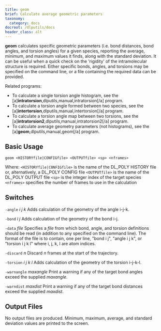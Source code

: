 ```yaml
---
title: geom
brief: Calculate average geometric parameters
taxonomy:
  category: docs
docroot: /dlputils/docs
header_class: alt
---
```


**geom** calculates specific geometric parameters (i.e. bond distances, bond angles, and torsion angles) for a given species, reporting the average, minimum, and maximum values it finds, along with the standard deviation. It can be useful when a quick check on the 'rigidity' of the intramolecular structure is required. Either specific bonds, angles, and torsions may be specified on the command line, or a file containing the required data can be provided.

Related programs:
+ To calculate a single torsion angle histogram, see the [a]**intratorsion**,dlputils,manual,intratorsion[/a] program.
+ To calculate a torsion angle formed between two species, see the [a]**intertorsion**,dlputils,manual,intertorsion[/a] program.
+ To calculate a torsion angle map between two torsions, see the [a]**intratorsion2**,dlputils,manual,intratorsion2[/a] program.
+ To calculate average geometry parameters (not histograms), see the [a]**geom**,dlputils,manual,geom[/a] program.

## Basic Usage

```
geom <HISTORYfile|CONFIGfile> <OUTPUTfile> <sp> <nframes>
```

Where:
`<HISTORYfile|CONFIGfile>` is the name of the DL_POLY HISTORY file or, alternatively, a DL_POLY CONFIG file
`<OUTPUTfile>` is the name of the DL_POLY OUTPUT file
`<sp>` is the integer index of the target species
`<nframes>` specifies the number of frames to use in the calculation

## Switches

`-angle` _i_ _j_ _k_
Adds calculation of the geometry of the angle i-j-k.

`-bond` _i_ _j_
Adds calculation of the geometry of the bond i-j.

`-data` _file_
Specifies a _file_ from which bond, angle, and torsion definitions should be read (in addition to any specified on the command line). The format of the file is to contain, one per line, "bond i j", "angle i j k", or "torsion i j k l" where i, j, k, l are atom indices.

`-discard` _n_
Discard _n_ frames at the start of the trajectory.

`-torsion` _i_ _j_ _k_ _l_
Adds calculation of the geometry of the torsion i-j-k-l.

`-warnangle` _maxangle_
Print a warning if any of the target bond angles exceed the supplied _maxangle_.

`-warndist` _maxdist_
Print a warning if any of the target bond distances exceed the supplied _maxdist_.

## Output Files

No output files are produced. Minimum, maximum, average, and standard deviation values are printed to the screen.

</page>
